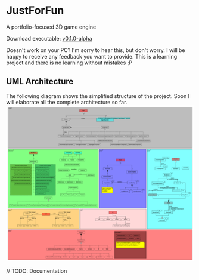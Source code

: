 # JustForFun
A portfolio-focused 3D game engine

Download executable: [v0.1.0-alpha](https://github.com/fracarcha/JustForFun/releases/tag/v0.1.0-alpha)

Doesn't work on your PC? I'm sorry to hear this, but don't worry. I will be happy to receive any feedback you want to provide. This is a learning project and there is no learning without mistakes ;P

## UML Architecture
The following diagram shows the simplified structure of the project. Soon I will elaborate all the complete architecture so far.
![UML general architecture](/JustForFun/UML.png)

// TODO: Documentation